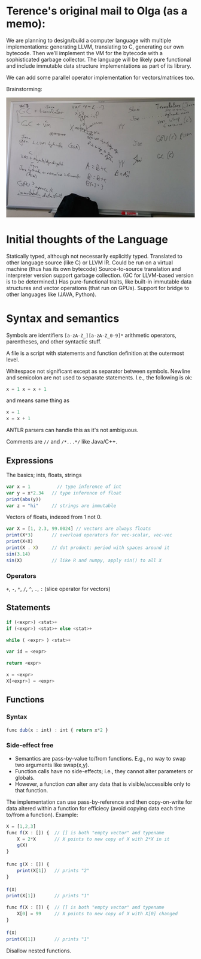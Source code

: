 # Terence's original mail to Olga (as a memo):

We are planning to design/build a computer language with multiple implementations: generating LLVM, translating to C, generating our own bytecode. Then we’ll implement the VM for the bytecode with a sophisticated garbage collector. The language will be likely pure functional and include immutable data structure implementations as part of its library.

We can add some parallel operator implementation for vectors/matrices too.

Brainstorming:

![](images/whiteboarding.jpg)
	
# Initial thoughts of the Language

Statically typed, although not necessarily explicitly typed.
Translated to other language source (like C) or LLVM IR.
Could be run on a virtual machine (thus has its own bytecode)
Source-to-source translation and interpreter version support garbage collection. (GC for LLVM-based version is to be determined.)
Has pure-functional traits, like built-in immutable data structures and vector operations (that run on GPUs).
Support for bridge to other languages like (JAVA, Python).

# Syntax and semantics

Symbols are identifiers `[a-zA-Z_][a-zA-Z_0-9]*` arithmetic operators, parentheses, and other syntactic stuff.

A file is a script with statements and function definition at the outermost level.

Whitespace not significant except as separator between symbols. Newline and semicolon are not used to separate statements. I.e., the following is ok:

```javascript
x = 1 x = x + 1
```

and means same thing as

```javascript
x = 1
x = x + 1
```

ANTLR parsers can handle this as it's not ambiguous.

Comments are `//` and `/*...*/` like Java/C++.

## Expressions

The basics; ints, floats, strings

```javascript
var x = 1	       // type inference of int
var y = x*2.34   // type inference of float
print(abs(y))
var z = "hi"     // strings are immutable
```

Vectors of floats, indexed from 1 not 0.

```javascript
var X = [1, 2.3, 99.0024] // vectors are always floats
print(X*3)       // overload operators for vec-scalar, vec-vec
print(X+X)
print(X . X)     // dot product; period with spaces around it
sin(3.14)
sin(X)           // like R and numpy, apply sin() to all X
```

### Operators

`+`, `-`, `*`, `/`, `^`, `.`, `:` (slice operator for vectors)

## Statements

```javascript
if (<expr>) <stat>+
if (<expr>) <stat>+ else <stat>+
```

```javascript
while ( <expr> ) <stat>+
```

```javascript
var id = <expr>
```

```javascript
return <expr>
```

```javascript
x = <expr>
X[<expr>] = <expr>
```

## Functions

### Syntax

```javascript
func dub(x : int) : int { return x*2 }
```

### Side-effect free

* Semantics are pass-by-value to/from functions. E.g., no way to swap two arguments like swap(x,y).
* Function calls have no side-effects; i.e., they cannot alter parameters or globals.
* However, a function *can* alter any data that is visible/accessible only to that function.

The implementation can use pass-by-reference and then copy-on-write for data altered within a function for efficiecy (avoid copying data each time to/from a function). Example:

```javascript
X = [1,2,3]
func f(X : []) {  // [] is both "empty vector" and typename
    X = 2*X       // X points to new copy of X with 2*X in it
    g(X)
}

func g(X : []) {
    print(X[1])   // prints "2"
}

f(X)
print(X[1])       // prints "1"
```

```javascript
func f(X : []) {  // [] is both "empty vector" and typename
    X[0] = 99     // X points to new copy of X with X[0] changed
}

f(X)
print(X[1])       // prints "1"
```

Disallow nested functions.